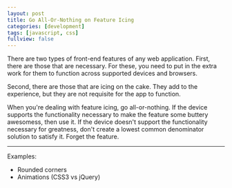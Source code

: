 ```yaml
---
layout: post
title: Go All-Or-Nothing on Feature Icing
categories: [development]
tags: [javascript, css]
fullview: false
---
```


There are two types of front-end features of any web application. First, there are those that are necessary.  For these, you need to put in the extra work for them to function across supported devices and browsers.

Second, there are those that are icing on the cake.  They add to the experience, but they are not requisite for the app to function.

When you're dealing with feature icing, go all-or-nothing.  If the device supports the functionality necessary to make the feature some buttery awesomess, then use it.  If the device doesn't support the functionality necessary for greatness, don't create a lowest common denominator solution to satisfy it. Forget the feature.

---

Examples:

* Rounded corners
* Animations (CSS3 vs jQuery)


